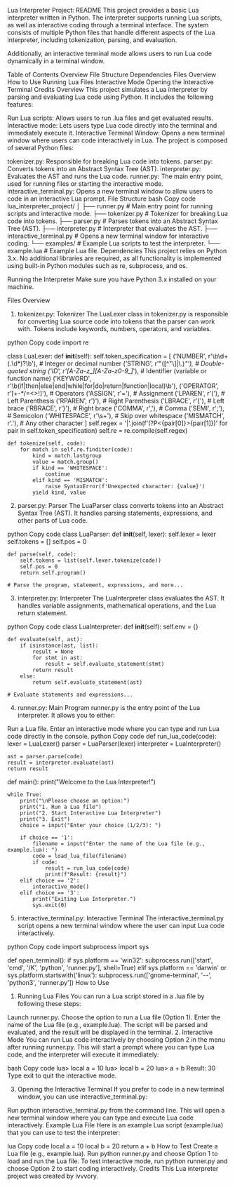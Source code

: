 
Lua Interpreter Project: README
This project provides a basic Lua interpreter written in Python. The interpreter supports running Lua scripts, as well as interactive coding through a terminal interface. The system consists of multiple Python files that handle different aspects of the Lua interpreter, including tokenization, parsing, and evaluation.

Additionally, an interactive terminal mode allows users to run Lua code dynamically in a terminal window.

Table of Contents
Overview
File Structure
Dependencies
Files Overview
How to Use
Running Lua Files
Interactive Mode
Opening the Interactive Terminal
Credits
Overview
This project simulates a Lua interpreter by parsing and evaluating Lua code using Python. It includes the following features:

Run Lua scripts: Allows users to run .lua files and get evaluated results.
Interactive mode: Lets users type Lua code directly into the terminal and immediately execute it.
Interactive Terminal Window: Opens a new terminal window where users can code interactively in Lua.
The project is composed of several Python files:

tokenizer.py: Responsible for breaking Lua code into tokens.
parser.py: Converts tokens into an Abstract Syntax Tree (AST).
interpreter.py: Evaluates the AST and runs the Lua code.
runner.py: The main entry point, used for running files or starting the interactive mode.
interactive_terminal.py: Opens a new terminal window to allow users to code in an interactive Lua prompt.
File Structure
bash
Copy code
lua_interpreter_project/
│
├── runner.py               # Main entry point for running scripts and interactive mode.
├── tokenizer.py            # Tokenizer for breaking Lua code into tokens.
├── parser.py               # Parses tokens into an Abstract Syntax Tree (AST).
├── interpreter.py          # Interpreter that evaluates the AST.
├── interactive_terminal.py # Opens a new terminal window for interactive coding.
└── examples/               # Example Lua scripts to test the interpreter.
    └── example.lua         # Example Lua file.
Dependencies
This project relies on Python 3.x. No additional libraries are required, as all functionality is implemented using built-in Python modules such as re, subprocess, and os.

Running the Interpreter
Make sure you have Python 3.x installed on your machine.

Files Overview
1. tokenizer.py: Tokenizer
The LuaLexer class in tokenizer.py is responsible for converting Lua source code into tokens that the parser can work with. Tokens include keywords, numbers, operators, and variables.

python
Copy code
import re

class LuaLexer:
    def __init__(self):
        self.token_specification = [
            ('NUMBER',    r'\b\d+(\.\d*)?\b'),     # Integer or decimal number
            ('STRING',    r'"([^"\\]|\\.)*"'),      # Double-quoted string
            ('ID',        r'[A-Za-z_][A-Za-z0-9_]*'),  # Identifier (variable or function name)
            ('KEYWORD',   r'\b(if|then|else|end|while|for|do|return|function|local)\b'),
            ('OPERATOR',  r'[\+\-\*/=<>!]'),        # Operators
            ('ASSIGN',     r'='),                    # Assignment
            ('LPAREN',    r'\('),                    # Left Parenthesis
            ('RPAREN',    r'\)'),                    # Right Parenthesis
            ('LBRACE',    r'\{'),                    # Left brace
            ('RBRACE',    r'\}'),                    # Right brace
            ('COMMA',     r','),                     # Comma
            ('SEMI',      r';'),                     # Semicolon
            ('WHITESPACE', r'\s+'),                  # Skip over whitespace
            ('MISMATCH',  r'.'),                     # Any other character
        ]
        self.regex = '|'.join(f'(?P<{pair[0]}>{pair[1]})' for pair in self.token_specification)
        self.re = re.compile(self.regex)

    def tokenize(self, code):
        for match in self.re.finditer(code):
            kind = match.lastgroup
            value = match.group()
            if kind == 'WHITESPACE':
                continue
            elif kind == 'MISMATCH':
                raise SyntaxError(f'Unexpected character: {value}')
            yield kind, value
2. parser.py: Parser
The LuaParser class converts tokens into an Abstract Syntax Tree (AST). It handles parsing statements, expressions, and other parts of Lua code.

python
Copy code
class LuaParser:
    def __init__(self, lexer):
        self.lexer = lexer
        self.tokens = []
        self.pos = 0

    def parse(self, code):
        self.tokens = list(self.lexer.tokenize(code))
        self.pos = 0
        return self.program()
    
    # Parse the program, statement, expressions, and more...
3. interpreter.py: Interpreter
The LuaInterpreter class evaluates the AST. It handles variable assignments, mathematical operations, and the Lua return statement.

python
Copy code
class LuaInterpreter:
    def __init__(self):
        self.env = {}

    def evaluate(self, ast):
        if isinstance(ast, list):
            result = None
            for stmt in ast:
                result = self.evaluate_statement(stmt)
            return result
        else:
            return self.evaluate_statement(ast)

    # Evaluate statements and expressions...
4. runner.py: Main Program
runner.py is the entry point of the Lua interpreter. It allows you to either:

Run a Lua file.
Enter an interactive mode where you can type and run Lua code directly in the console.
python
Copy code
def run_lua_code(code):
    lexer = LuaLexer()
    parser = LuaParser(lexer)
    interpreter = LuaInterpreter()
    
    ast = parser.parse(code)
    result = interpreter.evaluate(ast)
    return result

def main():
    print("Welcome to the Lua Interpreter!")
    
    while True:
        print("\nPlease choose an option:")
        print("1. Run a Lua file")
        print("2. Start Interactive Lua Interpreter")
        print("3. Exit")
        choice = input("Enter your choice (1/2/3): ")

        if choice == '1':
            filename = input("Enter the name of the Lua file (e.g., example.lua): ")
            code = load_lua_file(filename)
            if code:
                result = run_lua_code(code)
                print(f"Result: {result}")
        elif choice == '2':
            interactive_mode()
        elif choice == '3':
            print("Exiting Lua Interpreter.")
            sys.exit(0)
5. interactive_terminal.py: Interactive Terminal
The interactive_terminal.py script opens a new terminal window where the user can input Lua code interactively.

python
Copy code
import subprocess
import sys

def open_terminal():
    if sys.platform == 'win32':
        subprocess.run(['start', 'cmd', '/K', 'python', 'runner.py'], shell=True)
    elif sys.platform == 'darwin' or sys.platform.startswith('linux'):
        subprocess.run(['gnome-terminal', '--', 'python3', 'runner.py'])
How to Use
1. Running Lua Files
You can run a Lua script stored in a .lua file by following these steps:

Launch runner.py.
Choose the option to run a Lua file (Option 1).
Enter the name of the Lua file (e.g., example.lua).
The script will be parsed and evaluated, and the result will be displayed in the terminal.
2. Interactive Mode
You can run Lua code interactively by choosing Option 2 in the menu after running runner.py. This will start a prompt where you can type Lua code, and the interpreter will execute it immediately:

bash
Copy code
lua> local a = 10
lua> local b = 20
lua> a + b
Result: 30
Type exit to quit the interactive mode.

3. Opening the Interactive Terminal
If you prefer to code in a new terminal window, you can use interactive_terminal.py:

Run python interactive_terminal.py from the command line.
This will open a new terminal window where you can type and execute Lua code interactively.
Example Lua File
Here is an example Lua script (example.lua) that you can use to test the interpreter:

lua
Copy code
local a = 10
local b = 20
return a + b
How to Test
Create a Lua file (e.g., example.lua).
Run python runner.py and choose Option 1 to load and run the Lua file.
To test interactive mode, run python runner.py and choose Option 2 to start coding interactively.
Credits
This Lua interpreter project was created by ivvvory.
